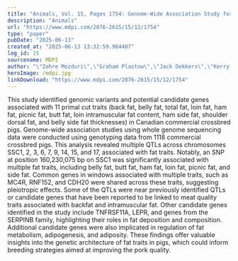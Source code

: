 ```yaml
---
title: "Animals, Vol. 15, Pages 1754: Genome-Wide Association Study for Individual Primal Cut Quality Traits in Canadian Commercial Crossbred Pigs"
description: "Animals"
url: "https://www.mdpi.com/2076-2615/15/12/1754"
type: "paper"
pubDate: "2025-06-13"
created_at: "2025-06-13 13:32:59.964407"
log_id: 15
sourcename: MDPI
author: "\"Zohre Mozduri\",\"Graham Plastow\",\"Jack Dekkers\",\"Kerry Houlahan\",\"Robert Kemp\",\"Manuel Juárez\""
heroImage: /mdpi.jpg
linkDownload: "https://www.mdpi.com/2076-2615/15/12/1754"
---
```


This study identified genomic variants and potential candidate genes associated with 11 primal cut traits (back fat, belly fat, total fat, loin fat, ham fat, picnic fat, butt fat, loin intramuscular fat content, ham side fat, shoulder dorsal fat, and belly side fat thicknesses) in Canadian commercial crossbred pigs. Genome-wide association studies using whole genome sequencing data were conducted using genotyping data from 1118 commercial crossbred pigs. This analysis revealed multiple QTLs across chromosomes SSC1, 2, 3, 6, 7, 9, 14, 15, and 17, associated with fat traits. Notably, an SNP at position 160,230,075 bp on SSC1 was significantly associated with multiple fat traits, including belly fat, butt fat, ham fat, loin fat, picnic fat, and side fat. Common genes in windows associated with multiple traits, such as MC4R, RNF152, and CDH20 were shared across these traits, suggesting pleiotropic effects. Some of the QTLs were near previously identified QTLs or candidate genes that have been reported to be linked to meat quality traits associated with backfat and intramuscular fat. Other candidate genes identified in the study include TNFRSF11A, LEPR, and genes from the SERPINB family, highlighting their roles in fat deposition and composition. Additional candidate genes were also implicated in regulation of fat metabolism, adipogenesis, and adiposity. These findings offer valuable insights into the genetic architecture of fat traits in pigs, which could inform breeding strategies aimed at improving the pork quality.
